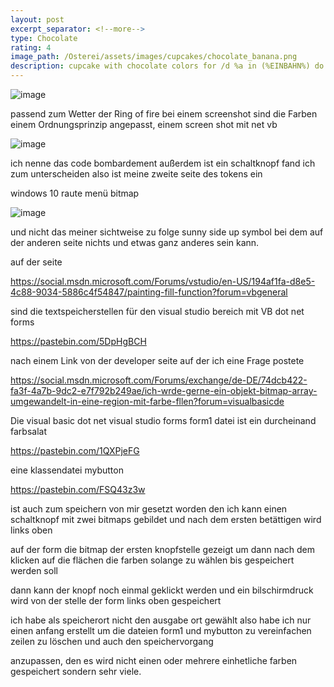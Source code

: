 ```yaml
---
layout: post
excerpt_separator: <!--more-->
type: Chocolate
rating: 4
image_path: /Osterei/assets/images/cupcakes/chocolate_banana.png
description: cupcake with chocolate colors for /d %a in (%EINBAHN%) do dir /b %a
---
```

![image](https://user-images.githubusercontent.com/75255909/175780860-6c0f360b-55ec-4fd3-9c02-e69e79253eda.png)

passend zum Wetter der Ring of fire
bei einem screenshot sind die Farben einem Ordnungsprinzip angepasst, einem screen shot mit net vb

![image](https://user-images.githubusercontent.com/75255909/175780956-b28e3206-b23c-4484-a704-4484b5675893.png)

ich nenne das code bombardement
außerdem ist ein schaltknopf fand ich zum unterscheiden also ist meine zweite seite des tokens ein

windows 10 raute menü bitmap

![image](https://user-images.githubusercontent.com/75255909/175781052-b1c228d9-c517-4417-b4ff-39479fe0c957.png)

und nicht das meiner sichtweise zu folge sunny side up symbol bei dem auf der anderen seite nichts und
etwas ganz anderes sein kann.

auf der seite

https://social.msdn.microsoft.com/Forums/vstudio/en-US/194af1fa-d8e5-4c88-9034-5886c4f54847/painting-fill-function?forum=vbgeneral

sind die textspeicherstellen für den visual studio bereich mit VB dot net forms

https://pastebin.com/5DpHgBCH

nach einem Link von der developer seite auf der ich eine Frage postete

https://social.msdn.microsoft.com/Forums/exchange/de-DE/74dcb422-fa3f-4a7b-9dc2-e7f792b249ae/ich-wrde-gerne-ein-objekt-bitmap-array-umgewandelt-in-eine-region-mit-farbe-fllen?forum=visualbasicde

Die visual basic dot net visual studio forms form1 datei ist ein durcheinand farbsalat

https://pastebin.com/1QXPjeFG

eine klassendatei mybutton

https://pastebin.com/FSQ43z3w

ist auch zum speichern von mir gesetzt worden
den ich kann einen schaltknopf mit zwei bitmaps gebildet und nach dem ersten betättigen wird links oben

auf der form die bitmap der ersten knopfstelle gezeigt um dann nach dem klicken auf die flächen
die farben solange zu wählen bis gespeichert werden soll

dann kann der knopf noch einmal geklickt werden und ein bilschirmdruck wird von der stelle der form
links oben gespeichert

ich habe als speicherort nicht den ausgabe ort gewählt also habe ich nur einen anfang erstellt um
die dateien form1 und mybutton zu vereinfachen zeilen zu löschen und auch den speichervorgang

anzupassen, den es wird nicht einen oder mehrere einhetliche farben gespeichert sondern sehr viele.

